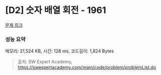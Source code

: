 # [D2] 숫자 배열 회전 - 1961 

[문제 링크](https://swexpertacademy.com/main/code/problem/problemDetail.do?contestProbId=AV5Pq-OKAVYDFAUq) 

### 성능 요약

메모리: 21,524 KB, 시간: 128 ms, 코드길이: 1,824 Bytes



> 출처: SW Expert Academy, https://swexpertacademy.com/main/code/problem/problemList.do